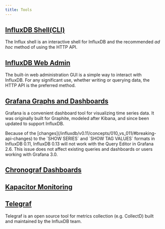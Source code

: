 ```yaml
---
title: Tools
---
```

## [InfluxDB Shell(CLI)](/influxdb/v01.0/tools/shell/)

The Influx shell is an interactive shell for InfluxDB and the recommended *ad hoc* method of using the HTTP API.

## [InfluxDB Web Admin](/influxdb/v01.0/tools/web_admin/)

The built-in web administration GUI is a simple way to interact with InfluxDB.
For any significant use, whether writing or querying data, the HTTP API is the preferred method.

## [Grafana Graphs and Dashboards](http://docs.grafana.org/datasources/influxdb/)

Grafana is a convenient dashboard tool for visualizing time series data.
It was originally built for Graphite, modeled after Kibana, and since been updated to support InfluxDB.

<dt> Because of the [changes](/influxdb/v0.11/concepts/010_vs_011/#breaking-api-changes) to the `SHOW SERIES` and `SHOW TAG VALUES` formats in InfluxDB 0.11, InfluxDB 0.13 will not work with the Query Editor in Grafana 2.6. This issue does not affect existing queries and dashboards or users working with Grafana 3.0. </dt>

## [Chronograf Dashboards](/chronograf/v01.0/)

## [Kapacitor Monitoring](/kapacitor/v01.0/)

## [Telegraf](/telegraf/v01.0)

Telegraf is an open source tool for metrics collection (e.g. CollectD) built and maintained by the InfluxDB team.
